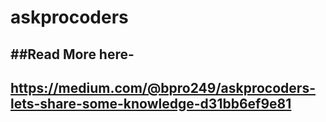 # askprocoders

##Read More here-
------------------------------------------------------------------------------------------------------------------------------------------
   https://medium.com/@bpro249/askprocoders-lets-share-some-knowledge-d31bb6ef9e81
------------------------------------------------------------------------------------------------------------------------------------------
